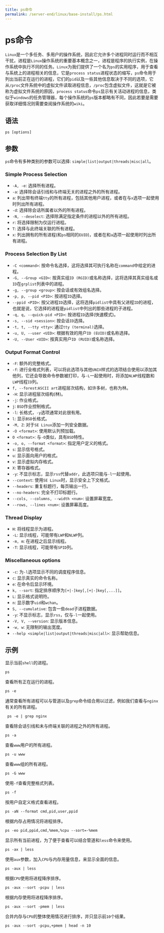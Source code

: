 ```yaml
---
title: ps命令
permalink: /server-end/linux/base-install/ps.html
---
```


# ps命令

`Linux`是一个多任务、多用户的操作系统，因此它允许多个进程同时运行而不相互干扰，进程是`Linux`操作系统的重要基本概念之一，进程是程序的执行实例，在操作系统中执行不同的任务。`Linux`为我们提供了一个名为`ps`的实用程序，用于查看与系统上的进程相关的信息，它是`process status`进程状态的缩写，`ps`命令用于列出当前正在运行的进程，它们的`pid`以及一些其他信息取决于不同的选项，它从`/proc`文件系统中的虚拟文件读取进程信息，`/proc`包含虚拟文件，这就是它被称为虚拟文件系统的原因，`process status`命令`ps`显示有关活动进程的信息，类似于`windows`的任务管理器，每个操作系统的`ps`版本都略有不同，因此若要是需要获取详细情况则需要查阅操作系统的`wiki`。

## 语法

```shell
ps [options]
```

## 参数

`ps`命令有多种类别的参数可以选择: `simple|list|output|threads|misc|all`。

### Simple Process Selection

- `-A, -e`: 选择所有进程。
- `-a`: 选择除会话引线和与终端无关的进程之外的所有进程。
- `a`: 列出带有终端`tty`的所有进程，包括其他用户进程，或者在与`x`选项一起使用时列出所有进程。
- `-d`: 选择除会话所属者以外的所有进程。
- `-N, --deselect`: 选择除满足指定条件的进程以外的所有进程。
- `r`: 将选择限制为仅运行进程。
- `T`: 选择与此终端关联的所有进程。
- `x`: 列出拥有的所有进程(和`ps`相同的`EUID`)，或者在和`a`选项一起使用时列出所有进程。

### Process Selection By List

- `-C <command>`: 按命令名选择，这将选择其可执行名称在`command`中给定的进程。
- `-G, --Group <GID>`: 按真实组`ID (RGID)`或名称选择，这将选择其真实组名或`ID`在`grplist`列表中的进程。
- `-g, --group <group>`: 按会话或有效组名选择。
- `-p, p, --pid <PID>`: 按进程`ID`选择。
- `--ppid <PID>`: 按父进程`ID`选择，这将选择`pidlist`中具有父进程`ID`的进程，也就是说，它选择的进程是`pidlist`中列出的那些进程的子进程。
- `-q, q, --quick-pid <PID>`: 按进程`ID`选择(快速模式)。
- `-s, --sid <session>`: 按会话`ID`选择。
- `-t, t, --tty <tty>`: 通过`tty (terminal)`选择。
- `-u, U, --user <UID>`: 根据有效的用户`ID (EUID)`或名称选择。
- `-U, --User <UID>`: 按真实用户`ID (RUID)`或名称选择。

### Output Format Control

- `-F`: 额外的完整格式。
- `-f`: 进行全格式列表，可以将此选项与其他`UNIX`样式的选项结合使用以添加其他列，它还会导致命令参数被打印，与`-L`一起使用时，将添加`NLWP`线程数和`LWP`线程`ID`列。
- `f, --forest`:`ASCII art`进程层次结构，如许多树，也称为林。
- `-H`: 显示进程层次结构(林)。
- `-j`: 作业格式。
- `j`: `BSD`作业控制格式。
- `-l`: 长格式，`-y`选项通常对此很有用。
- `l`: 显示`BSD`长格式。
- `-M, Z`: 对于`SE Linux`添加一列安全数据。
- `-O <format>`: 使用默认列预加载。
- `O <format>`: 与`-O`类似，具有`BSD`特性。
- `-o, o, --format <format>`: 指定用户定义的格式。
- `s`: 显示信号格式。
- `u`: 显示面向用户的格式。
- `v`: 显示虚拟内存格式。
- `X`: 寄存器格式。
- `-y`: 不显示标志，显示`rss`代替`addr`，此选项只能与`-l`一起使用。
- `--context`: 使用`SE Linux`时，显示安全上下文格式。
- `--headers`: 重复标题行，每页输出一行。
- `--no-headers`: 完全不打印标题行。
- `--cols, --columns, --width <num>`: 设置屏幕宽度。
- `--rows, --lines <num>`: 设置屏幕高度。

### Thread Display

- `H`: 将线程显示为进程。
- `-L`: 显示线程，可能带有`LWP`和`NLWP`列。
- `-m, m`: 在进程之后显示线程。
- `-T`: 显示线程，可能带有`SPID`列。

### Miscellaneous options

- `-c`: 为`-l`选项显示不同的调度程序信息。
- `c`: 显示真实的命令名称。
- `e`: 在命令后显示环境。
- `k, --sort`: 指定排序顺序为`[+|-]key[,[+|-]key[,...]]`。
- `L`: 显示格式说明符。
- `n`: 显示数字`uid`和`wchan`。
- `S, --cumulative`: 包含一些`dead`子进程数据。
- `-y`: 不显示标志，显示`rss`，仅与`-l`一起使用。
- `-V, V, --version`: 显示版本信息。
- `-w, w`: 无限制的输出宽度。
- `--help <simple|list|output|threads|misc|all>`: 显示帮助信息。

## 示例

显示当前`shell`的进程。

```text
ps
```

查看所有正在运行的进程。

```text
ps -e
```

通常查看所有进程可以与管道以及`grep`命令结合用以过滤，例如我们查看与`nginx`有关的所有进程。

```text
 ps -e | grep nginx
```

查看除会话引线和未与终端关联的进程之外的所有进程。

```text
ps -a
```

查看`www`用户的所有进程。

```text
ps -u www
```

查看`www`组的所有进程。

```text
ps -G www
```

使用`-f`查看完整格式列表。

```text
ps -f
```

按用户自定义格式查看进程。

```text
ps -aN --format cmd,pid,user,ppid
```

根据内存占用情况将进程排序。

```text
ps -eo pid,ppid,cmd,%mem,%cpu --sort=-%mem
```

显示所有当前进程，为了便于查看可以结合管道和`less`命令来使用。

```text
ps -ax | less
```

使用`aux`参数，加入`CPU`与内存用量信息，来显示全面的信息。

```text
ps -aux | less
```

根据`CPU`使用将进程降序排序。

```text
ps -aux --sort -pcpu | less
```

根据内存使用将进程降序排序。

```text
ps -aux --sort -pmem | less
```

合并内存与`CPU`的整体使用情况进行排序，并只显示前`10`个结果。

```text
ps -aux --sort -pcpu,+pmem | head -n 10
```
